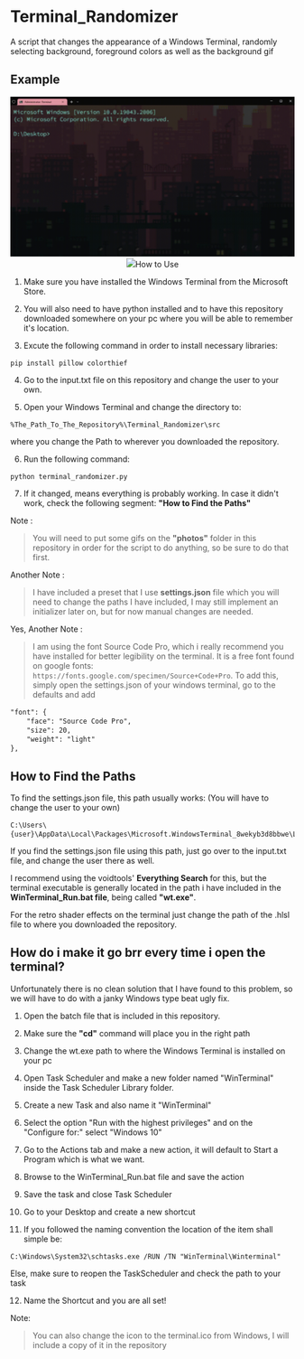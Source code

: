 # Terminal_Randomizer
A script that changes the appearance of a Windows Terminal, randomly selecting background, foreground colors as well as the background gif


## Example

<p align = "center">
    <img src="https://github.com/LucasVerdelho/Terminal_Randomizer/blob/main/readme_assets/hello_there.gif" width="630" height=auto/>
    <img src="https://github.com/LucasVerdelho/Terminal_Randomizer/blob/main/readme_assets/general_kenobi.gif" width="630" height="auto/>
</p>
                                                                                                                                   
<br>
                                                                                                                                   
<br>
                                                                                                                                   
## How to Use

1. Make sure you have installed the Windows Terminal from the Microsoft Store.

2. You will also need to have python installed and to have this repository downloaded somewhere on your pc where you will be able to remember it's location.

3. Excute the following command in order to install necessary libraries:
```
pip install pillow colorthief
```

4. Go to the input.txt file on this repository and change the user to your own.

5. Open your Windows Terminal and change the directory to:
```
%The_Path_To_The_Repository%\Terminal_Randomizer\src
```
where you change the Path to wherever you downloaded the repository.

6. Run the following command:
```
python terminal_randomizer.py
```

7. If it changed, means everything is probably working. In case it didn't work, check the following segment: **"How to Find the Paths"**


Note : 
>You will need to put some gifs on the **"photos"** folder in this repository in order for the script to do anything, so be sure to do that first.


Another Note :
> I have included a preset that I use **settings.json** file which you will need to change the paths I have included, I may still implement an initializer later on, but for now manual changes are needed.

Yes, Another Note :
> I am using the font Source Code Pro, which i really recommend you have installed for better legibility on the terminal. It is a free font found on google fonts: ```https://fonts.google.com/specimen/Source+Code+Pro```. To add this, simply open the settings.json of your windows terminal, go to the defaults and add 
```            
"font": {
    "face": "Source Code Pro",
    "size": 20,
    "weight": "light"
},
```


## How to Find the Paths
To find the settings.json file, this path usually works:
(You will have to change the user to your own)
```
C:\Users\{user}\AppData\Local\Packages\Microsoft.WindowsTerminal_8wekyb3d8bbwe\LocalState\
```

If you find the settings.json file using this path, just go over to the input.txt file, and change the user there as well.


I recommend using the voidtools' **Everything Search** for this, but the terminal executable is generally located in the path i have included in the **WinTerminal_Run.bat file**, being called **"wt.exe"**. 

For the retro shader effects on the terminal just change the path of the .hlsl file to where you downloaded the repository.



## How do i make it go brr every time i open the terminal?
Unfortunately there is no clean solution that I have found to this problem, so we will have to do with a janky Windows type beat ugly fix.

1. Open the batch file that is included in this repository.

2. Make sure the **"cd"** command will place you in the right path

3. Change the wt.exe path to where the Windows Terminal is installed on your pc

4. Open Task Scheduler and make a new folder named "WinTerminal" inside the Task Scheduler Library folder.

5. Create a new Task and also name it "WinTerminal" 

6. Select the option "Run with the highest privileges" and on the "Configure for:" select "Windows 10"

7. Go to the Actions tab and make a new action, it will default to Start a Program which is what we want.

8. Browse to the WinTerminal_Run.bat file and save the action

9. Save the task and close Task Scheduler

10. Go to your Desktop and create a new shortcut

11. If you followed the naming convention the location of the item shall simple be:
```
C:\Windows\System32\schtasks.exe /RUN /TN "WinTerminal\Winterminal"
```
Else, make sure to reopen the TaskScheduler and check the path to your task

12. Name the Shortcut and you are all set!


Note: 
>You can also change the icon to the terminal.ico from Windows, I will include a copy of it in the repository



